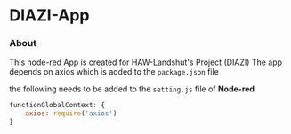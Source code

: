 DIAZI-App
=========

### About

This node-red App is created for HAW-Landshut's Project (DIAZI)
The app depends on axios which is added to the `package.json` file

the following needs to be added to the `setting.js` file of __Node-red__

```js
functionGlobalContext: {
    axios: require('axios')
}
```

